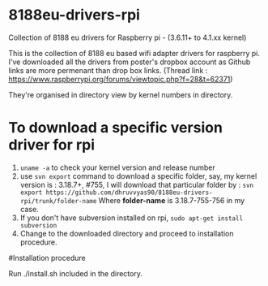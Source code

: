 # 8188eu-drivers-rpi
Collection of 8188 eu drivers for Raspberry pi - (3.6.11+ to 4.1.xx kernel)

This is the collection of 8188 eu based wifi adapter drivers for raspberry pi. I've downloaded all the drivers from poster's dropbox account as Github links are more permenant than drop box links. (Thread link  : https://www.raspberrypi.org/forums/viewtopic.php?f=28&t=62371)

They're organised in directory view by kernel numbers in directory.

# To download a specific version driver for rpi

1. `uname -a` to check your kernel version and release number
2. use `svn export` command to download a specific folder,
   say, my kernel version is : 3.18.7+, #755, I will download that particular folder by : 
   `svn export https://github.com/dhruvvyas90/8188eu-drivers-rpi/trunk/folder-name`
   Where **folder-name** is 3.18.7-755-756 in my case.
3. If you don't have subversion installed on rpi, `sudo apt-get install subversion`
4. Change to the downloaded directory and proceed to installation procedure.

#Installation procedure

Run ./install.sh included in the directory.

